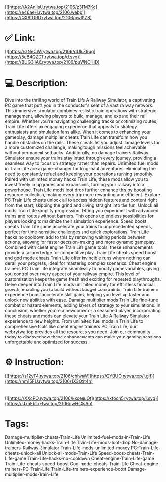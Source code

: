 [![https://A2AnlIsU.rytwa.top/2106/z3FM7Kc](https://e46aeH.rytwa.top/2106.webp)](https://QX8fORD.rytwa.top/2106/owIGZ8)
# ✅ Link:
[![https://GNeCW.rytwa.top/2106/dUluZ9ug](https://5eB4QZDT.rytwa.top/d.svg)](https://BUG3jIA6.rytwa.top/2106/puWNCjHD)
# 💻 Description:
Dive into the thrilling world of Train Life A Railway Simulator, a captivating PC game that puts you in the conductor's seat of a vast railway network. This immersive simulator combines realistic train operations with strategic management, allowing players to build, manage, and expand their rail empire. Whether you're navigating challenging tracks or optimizing routes, Train Life offers an engaging experience that appeals to strategy enthusiasts and simulation fans alike.
When it comes to enhancing your gameplay, damage multiplier cheats Train Life can transform how you handle obstacles on the rails. These cheats let you adjust damage levels for a more customized challenge, making tough missions feel achievable without permanent setbacks. Additionally, no damage trainers Railway Simulator ensure your trains stay intact through every journey, providing a seamless way to focus on strategy rather than repairs.
Unlimited fuel mods in Train Life are a game-changer for long-haul adventures, eliminating the need to constantly refuel and keeping your operations running smoothly. Paired with unlimited money hacks Train Life, these mods allow you to invest freely in upgrades and expansions, turning your railway into a powerhouse. Train Life mods loot drop further enhance this by boosting resource collection, making every trip more rewarding and efficient.
Explore PC Train Life cheats unlock all to access hidden features and content right from the start, skipping the grind and diving straight into the fun. Unlock all mods Train Life simplify progression, letting you experiment with advanced trains and routes without barriers. This opens up endless possibilities for players looking to maximize their simulation experience.
Speed boost cheats Train Life game accelerate your trains to unprecedented speeds, perfect for time-sensitive challenges and quick explorations. Train Life hacks no cooldown add to this by removing waiting periods between actions, allowing for faster decision-making and more dynamic gameplay. Combined with cheat engine Train Life game tools, these enhancements provide a tailored edge for competitive play.
Train Life cheats speed boost and god mode cheats Train Life offer invincible runs where nothing can derail your progress, ideal for mastering complex scenarios. Cheat engine trainers PC Train Life integrate seamlessly to modify game variables, giving you control over every aspect of your railway empire. This level of customization keeps the game fresh and exciting for repeated playthroughs.
Delve deeper into Train Life mods unlimited money for effortless financial growth, enabling you to build without budget constraints. Train Life trainers experience boost accelerate skill gains, helping you level up faster and unlock new abilities with ease. Damage multiplier mods Train Life fine-tune combat or hazard elements, adding layers of strategy to your simulations.
In conclusion, whether you're a newcomer or a seasoned player, incorporating these cheats and mods can elevate your Train Life A Railway Simulator experience to new heights. From unlimited fuel mods in Train Life to comprehensive tools like cheat engine trainers PC Train Life, our webrytwa.top provides all the resources you need. Join our community today to discover how these enhancements can make your gaming sessions unforgettable and optimized for success.

# ⚙️ Instruction:
[![https://s12yT4.rytwa.top/2106/chlwnW](https://QYBUO.rytwa.top/i.gif)](https://hm15FU.rytwa.top/2106/1X3Q9t4h)
#
[![https://XXcPO.rytwa.top/2106/kxceuuOt](https://xfocn5.rytwa.top/l.svg)](https://IJxhEbt.rytwa.top/2106/jwHsXsAu)
# Tags:
Damage-multiplier-cheats-Train-Life Unlimited-fuel-mods-in-Train-Life Unlimited-money-hacks-Train-Life Train-Life-mods-loot-drop No-damage-trainers-Railway-Simulator Train-Life-mods-unlimited-money PC-Train-Life-cheats-unlock-all Unlock-all-mods-Train-Life Speed-boost-cheats-Train-Life-game Train-Life-hacks-no-cooldown Cheat-engine-Train-Life-game Train-Life-cheats-speed-boost God-mode-cheats-Train-Life Cheat-engine-trainers-PC-Train-Life Train-Life-trainers-experience-boost Damage-multiplier-mods-Train-Life





